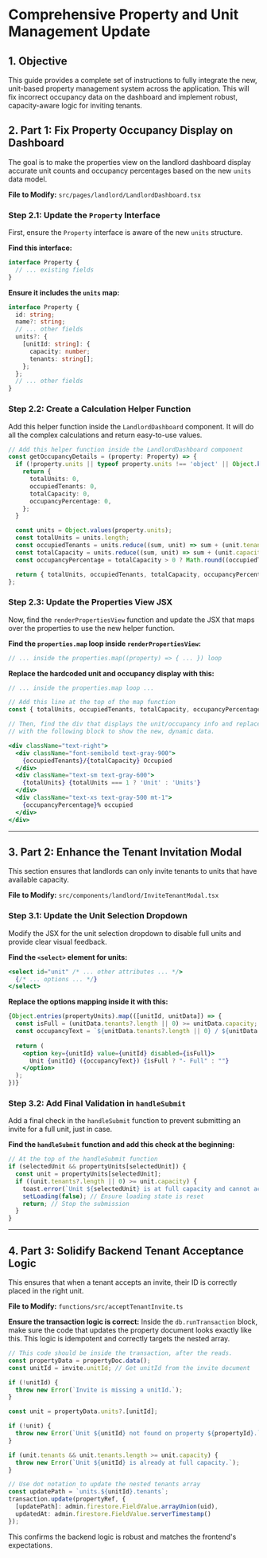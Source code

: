 
# Comprehensive Property and Unit Management Update

## 1. Objective

This guide provides a complete set of instructions to fully integrate the new, unit-based property management system across the application. This will fix incorrect occupancy data on the dashboard and implement robust, capacity-aware logic for inviting tenants.

## 2. Part 1: Fix Property Occupancy Display on Dashboard

The goal is to make the properties view on the landlord dashboard display accurate unit counts and occupancy percentages based on the new `units` data model.

**File to Modify:** `src/pages/landlord/LandlordDashboard.tsx`

### Step 2.1: Update the `Property` Interface
First, ensure the `Property` interface is aware of the new `units` structure.

**Find this interface:**
```typescript
interface Property {
  // ... existing fields
}
```
**Ensure it includes the `units` map:**
```typescript
interface Property {
  id: string;
  name?: string;
  // ... other fields
  units?: {
    [unitId: string]: {
      capacity: number;
      tenants: string[];
    };
  };
  // ... other fields
}
```

### Step 2.2: Create a Calculation Helper Function
Add this helper function inside the `LandlordDashboard` component. It will do all the complex calculations and return easy-to-use values.

```typescript
// Add this helper function inside the LandlordDashboard component
const getOccupancyDetails = (property: Property) => {
  if (!property.units || typeof property.units !== 'object' || Object.keys(property.units).length === 0) {
    return {
      totalUnits: 0,
      occupiedTenants: 0,
      totalCapacity: 0,
      occupancyPercentage: 0,
    };
  }

  const units = Object.values(property.units);
  const totalUnits = units.length;
  const occupiedTenants = units.reduce((sum, unit) => sum + (unit.tenants?.length || 0), 0);
  const totalCapacity = units.reduce((sum, unit) => sum + (unit.capacity || 0), 0);
  const occupancyPercentage = totalCapacity > 0 ? Math.round((occupiedTenants / totalCapacity) * 100) : 0;

  return { totalUnits, occupiedTenants, totalCapacity, occupancyPercentage };
};
```

### Step 2.3: Update the Properties View JSX
Now, find the `renderPropertiesView` function and update the JSX that maps over the properties to use the new helper function.

**Find the `properties.map` loop inside `renderPropertiesView`:**
```jsx
// ... inside the properties.map((property) => { ... }) loop
```

**Replace the hardcoded unit and occupancy display with this:**
```jsx
// ... inside the properties.map loop ...

// Add this line at the top of the map function
const { totalUnits, occupiedTenants, totalCapacity, occupancyPercentage } = getOccupancyDetails(property);

// Then, find the div that displays the unit/occupancy info and replace it
// with the following block to show the new, dynamic data.

<div className="text-right">
  <div className="font-semibold text-gray-900">
    {occupiedTenants}/{totalCapacity} Occupied
  </div>
  <div className="text-sm text-gray-600">
    {totalUnits} {totalUnits === 1 ? 'Unit' : 'Units'}
  </div>
  <div className="text-xs text-gray-500 mt-1">
    {occupancyPercentage}% occupied
  </div>
</div>
```

---

## 3. Part 2: Enhance the Tenant Invitation Modal

This section ensures that landlords can only invite tenants to units that have available capacity.

**File to Modify:** `src/components/landlord/InviteTenantModal.tsx`

### Step 3.1: Update the Unit Selection Dropdown
Modify the JSX for the unit selection dropdown to disable full units and provide clear visual feedback.

**Find the `<select>` element for units:**
```jsx
<select id="unit" /* ... other attributes ... */>
  {/* ... options ... */}
</select>
```

**Replace the options mapping inside it with this:**
```jsx
{Object.entries(propertyUnits).map(([unitId, unitData]) => {
  const isFull = (unitData.tenants?.length || 0) >= unitData.capacity;
  const occupancyText = `${unitData.tenants?.length || 0} / ${unitData.capacity}`;
  
  return (
    <option key={unitId} value={unitId} disabled={isFull}>
      Unit {unitId} ({occupancyText}) {isFull ? "- Full" : ""}
    </option>
  );
})}
```

### Step 3.2: Add Final Validation in `handleSubmit`
Add a final check in the `handleSubmit` function to prevent submitting an invite for a full unit, just in case.

**Find the `handleSubmit` function and add this check at the beginning:**
```javascript
// At the top of the handleSubmit function
if (selectedUnit && propertyUnits[selectedUnit]) {
  const unit = propertyUnits[selectedUnit];
  if ((unit.tenants?.length || 0) >= unit.capacity) {
    toast.error(`Unit ${selectedUnit} is at full capacity and cannot accept new tenants.`);
    setLoading(false); // Ensure loading state is reset
    return; // Stop the submission
  }
}
```

---

## 4. Part 3: Solidify Backend Tenant Acceptance Logic

This ensures that when a tenant accepts an invite, their ID is correctly placed in the right unit.

**File to Modify:** `functions/src/acceptTenantInvite.ts`

**Ensure the transaction logic is correct:** Inside the `db.runTransaction` block, make sure the code that updates the property document looks exactly like this. This logic is idempotent and correctly targets the nested array.

```typescript
// This code should be inside the transaction, after the reads.
const propertyData = propertyDoc.data();
const unitId = invite.unitId; // Get unitId from the invite document

if (!unitId) {
  throw new Error(`Invite is missing a unitId.`);
}

const unit = propertyData.units?.[unitId];

if (!unit) {
  throw new Error(`Unit ${unitId} not found on property ${propertyId}.`);
}

if (unit.tenants && unit.tenants.length >= unit.capacity) {
  throw new Error(`Unit ${unitId} is already at full capacity.`);
}

// Use dot notation to update the nested tenants array
const updatePath = `units.${unitId}.tenants`;
transaction.update(propertyRef, {
  [updatePath]: admin.firestore.FieldValue.arrayUnion(uid),
  updatedAt: admin.firestore.FieldValue.serverTimestamp()
});
```
This confirms the backend logic is robust and matches the frontend's expectations.
